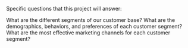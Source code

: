 Specific questions that this project will answer:

What are the different segments of our customer base?
What are the demographics, behaviors, and preferences of each customer segment?
What are the most effective marketing channels for each customer segment?
